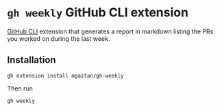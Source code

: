 # `gh weekly` GitHub CLI extension

[GitHub CLI](https://github.com/cli/cli) extension that generates a report in markdown listing the PRs you worked on during the last week. 

## Installation

```
gh extension install mgaitan/gh-weekly
```

Then run

```
gh weekly
```
